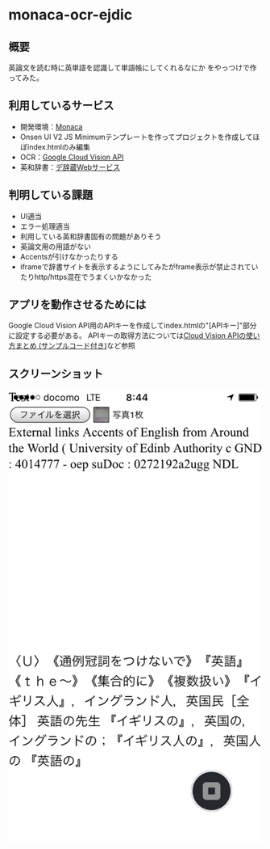 # monaca-ocr-ejdic

## 概要

英論文を読む時に英単語を認識して単語帳にしてくれるなにか
をやっつけで作ってみた。

## 利用しているサービス

* 開発環境：[Monaca](https://ja.monaca.io/)
 * Onsen UI V2 JS Minimumテンプレートを作ってプロジェクトを作成してほぼindex.htmlのみ編集
* OCR：[Google Cloud Vision API](https://cloud.google.com/vision/)
* 英和辞書：[デ辞蔵Webサービス](https://dejizo.jp/dev/index.html)

## 判明している課題

* UI適当
* エラー処理適当
* 利用している英和辞書固有の問題がありそう
 * 英論文用の用語がない
 * Accentsが引けなかったりする
 * iframeで辞書サイトを表示するようにしてみたがframe表示が禁止されていたりhttp/https混在でうまくいかなかった
 
## アプリを動作させるためには

Google Cloud Vision API用のAPIキーを作成してindex.htmlの"[APIキー]"部分に設定する必要がある。
APIキーの取得方法については[Cloud Vision APIの使い方まとめ (サンプルコード付き)](https://syncer.jp/cloud-vision-api)など参照

## スクリーンショット

![サムネイル](https://raw.githubusercontent.com/mechamogera/monaca-ocr-ejdic/master/image.png)

